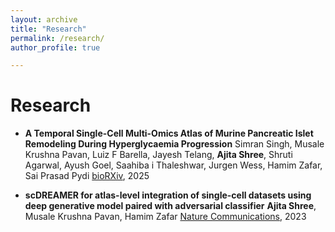 ```yaml
---
layout: archive
title: "Research"
permalink: /research/
author_profile: true

---
```


# Research

* **A Temporal Single-Cell Multi-Omics Atlas of Murine Pancreatic Islet Remodeling During Hyperglycaemia Progression**
Simran Singh, Musale Krushna Pavan, Luiz F Barella, Jayesh Telang, **Ajita Shree**, Shruti Agarwal, Ayush Goel, Saahiba i Thaleshwar, Jurgen Wess, Hamim Zafar, Sai Prasad Pydi
[bioRXiv](https://www.biorxiv.org/content/10.1101/2025.05.29.656754v1), 2025

* **scDREAMER for atlas-level integration of single-cell datasets using deep generative model paired with adversarial classifier**
**Ajita Shree**, Musale Krushna Pavan, Hamim Zafar
[Nature Communications](https://www.nature.com/articles/s41467-023-43590-8), 2023

